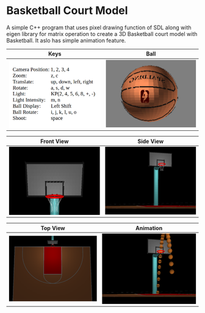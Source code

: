 # Basketball Court Model
A simple C++ program that uses pixel drawing function of SDL along with eigen library for matrix operation to create a 3D Basketball court model with Basketball. It aslo has simple animation feature.


  Keys                     |  Ball
:-------------------------:|:-------------------------:
<img src="https://github.com/Sandeep-777/BasketBallCourt/blob/master/sample_images/key.png" width="400">  |  <img src="https://github.com/Sandeep-777/BasketBallCourt/blob/master/sample_images/ball.png" width="400"> 

 Front View	           |  Side View
:-------------------------:|:-------------------------:
<img src="https://github.com/Sandeep-777/BasketBallCourt/blob/master/sample_images/front.png" width="400">  |  <img src="https://github.com/Sandeep-777/BasketBallCourt/blob/master/sample_images/side.png" width="400">


 Top View                  |  Animation
:-------------------------:|:-------------------------:
<img src="https://github.com/Sandeep-777/BasketBallCourt/blob/master/sample_images/top.png" width="400"> | <img src="https://github.com/Sandeep-777/BasketBallCourt/blob/master/sample_images/animate.png" width="400">

